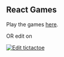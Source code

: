 ## React Games ##

Play the games [here](https://react-games.airou.de/).

OR edit on

[![Edit tictactoe](https://codesandbox.io/static/img/play-codesandbox.svg)](https://codesandbox.io/s/github/airoude/tic-tac-toe/tree/master/?fontsize=14&hidenavigation=1&theme=dark)
